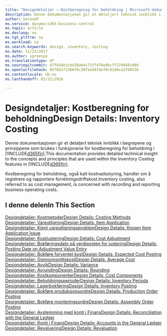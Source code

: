 ```yaml
---
title: "Designdetaljer – Kostberegning for beholdning | Microsoft-dokumentasjon"
description: Denne dokumentasjonen gir et detaljert teknisk innblikk i begrepene og prinsippene som brukes i funksjonene for kostberegning for beholdning i Business Central.
author: SorenGP
ms.service: dynamics365-business-central
ms.topic: article
ms.devlang: na
ms.tgt_pltfrm: na
ms.workload: na
ms.search.keywords: design, inventory, costing
ms.date: 11/23/2017
ms.author: sgroespe
ms.translationtype: HT
ms.sourcegitcommit: d7fb34e1c9428a64c71ff47be8bcff174649c00d
ms.openlocfilehash: 857bb571566f6c20faa5074ef0c81d4ca1f6033b
ms.contentlocale: nb-no
ms.lasthandoff: 03/22/2018

---
```

# <a name="design-details-inventory-costing"></a><span data-ttu-id="bbce4-103">Designdetaljer: Kostberegning for beholdning</span><span class="sxs-lookup"><span data-stu-id="bbce4-103">Design Details: Inventory Costing</span></span>
<span data-ttu-id="bbce4-104">Denne dokumentasjonen gir et detaljert teknisk innblikk i begrepene og prinsippene som brukes i funksjonene for kostberegning for beholdning i [!INCLUDE[d365fin](includes/d365fin_md.md)].</span><span class="sxs-lookup"><span data-stu-id="bbce4-104">This documentation provides detailed technical insight to the concepts and principles that are used within the Inventory Costing features in [!INCLUDE[d365fin](includes/d365fin_md.md)].</span></span>  

<span data-ttu-id="bbce4-105">Kostberegning for beholdning, også kalt kostnadsstyring, handler om å registrere og rapportere forretningsdriftskost.</span><span class="sxs-lookup"><span data-stu-id="bbce4-105">Inventory costing, also referred to as cost management, is concerned with recording and reporting business operating costs.</span></span>  

## <a name="in-this-section"></a><span data-ttu-id="bbce4-106">I denne delen</span><span class="sxs-lookup"><span data-stu-id="bbce4-106">In This Section</span></span>  
[<span data-ttu-id="bbce4-107">Designdetaljer: Kostmetoder</span><span class="sxs-lookup"><span data-stu-id="bbce4-107">Design Details: Costing Methods</span></span>](design-details-costing-methods.md)  
[<span data-ttu-id="bbce4-108">Designdetaljer: Vareutligning</span><span class="sxs-lookup"><span data-stu-id="bbce4-108">Design Details: Item Application</span></span>](design-details-item-application.md)  
[<span data-ttu-id="bbce4-109">Designdetaljer: Kjent vareutligningsproblem</span><span class="sxs-lookup"><span data-stu-id="bbce4-109">Design Details: Known Item Application Issue</span></span>](design-details-inventory-zero-level-open-item-ledger-entries.md)  
[<span data-ttu-id="bbce4-110">Designdetaljer: Kostjustering</span><span class="sxs-lookup"><span data-stu-id="bbce4-110">Design Details: Cost Adjustment</span></span>](design-details-cost-adjustment.md)  
[<span data-ttu-id="bbce4-111">Designdetaljer: Bokføringsdato på verdiposten for justering</span><span class="sxs-lookup"><span data-stu-id="bbce4-111">Design Details: Posting Date on Adjustment Value Entry</span></span>](design-details-inventory-adjustment-value-entry-posting-date.md)  
[<span data-ttu-id="bbce4-112">Designdetaljer: Bokføre forventet kost</span><span class="sxs-lookup"><span data-stu-id="bbce4-112">Design Details: Expected Cost Posting</span></span>](design-details-expected-cost-posting.md)  
[<span data-ttu-id="bbce4-113">Designdetaljer: Gjennomsnittskost</span><span class="sxs-lookup"><span data-stu-id="bbce4-113">Design Details: Average Cost</span></span>](design-details-average-cost.md)  
[<span data-ttu-id="bbce4-114">Designdetaljer: Avvik</span><span class="sxs-lookup"><span data-stu-id="bbce4-114">Design Details: Variance</span></span>](design-details-variance.md)  
[<span data-ttu-id="bbce4-115">Designdetaljer: Avrunding</span><span class="sxs-lookup"><span data-stu-id="bbce4-115">Design Details: Rounding</span></span>](design-details-rounding.md)  
[<span data-ttu-id="bbce4-116">Designdetaljer: Kostkomponenter</span><span class="sxs-lookup"><span data-stu-id="bbce4-116">Design Details: Cost Components</span></span>](design-details-cost-components.md)  
[<span data-ttu-id="bbce4-117">Designdetaljer: Beholdningsperioder</span><span class="sxs-lookup"><span data-stu-id="bbce4-117">Design Details: Inventory Periods</span></span>](design-details-inventory-periods.md)  
[<span data-ttu-id="bbce4-118">Designdetaljer: Lagerbokføring</span><span class="sxs-lookup"><span data-stu-id="bbce4-118">Design Details: Inventory Posting</span></span>](design-details-inventory-posting.md)  
[<span data-ttu-id="bbce4-119">Designdetaljer: Bokføre produksjonsordre</span><span class="sxs-lookup"><span data-stu-id="bbce4-119">Design Details: Production Order Posting</span></span>](design-details-production-order-posting.md)  
[<span data-ttu-id="bbce4-120">Designdetaljer: Bokføre monteringsordre</span><span class="sxs-lookup"><span data-stu-id="bbce4-120">Design Details: Assembly Order Posting</span></span>](design-details-assembly-order-posting.md)  
[<span data-ttu-id="bbce4-121">Designdetaljer: Avstemming med konti i Finans</span><span class="sxs-lookup"><span data-stu-id="bbce4-121">Design Details: Reconciliation with the General Ledger</span></span>](design-details-reconciliation-with-the-general-ledger.md)  
[<span data-ttu-id="bbce4-122">Designdetaljer: Konti i Finans</span><span class="sxs-lookup"><span data-stu-id="bbce4-122">Design Details: Accounts in the General Ledger</span></span>](design-details-accounts-in-the-general-ledger.md)  
[<span data-ttu-id="bbce4-123">Designdetaljer: Revaluering</span><span class="sxs-lookup"><span data-stu-id="bbce4-123">Design Details: Revaluation</span></span>](design-details-revaluation.md)

